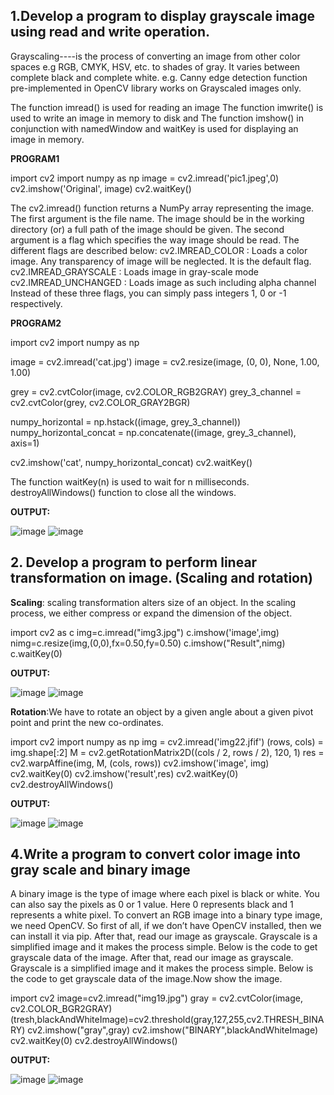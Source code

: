 ## 1.Develop a program to display grayscale image using read and write operation.

Grayscaling----is the process of converting an image from other color spaces e.g RGB, CMYK, HSV, etc. to shades of gray. It varies between complete black and complete white.
e.g. Canny edge detection function pre-implemented in OpenCV library works on Grayscaled images only.

The function imread() is used for reading an image
The function imwrite() is used to write an image in memory to disk and
The function imshow() in conjunction with namedWindow and waitKey is used for displaying an image in memory.

**PROGRAM1**

import cv2
import numpy as np
image = cv2.imread('pic1.jpeg',0) 
cv2.imshow('Original', image) 
cv2.waitKey() 

The cv2.imread() function returns a NumPy array representing the image.
The first argument is the file name. The image should be in the working directory (or) a full path of the image should be given.
The second argument is a flag which specifies the way image should be read. The different flags are described below:
cv2.IMREAD_COLOR : Loads a color image. Any transparency of image will be neglected. It is the default flag.
cv2.IMREAD_GRAYSCALE : Loads image in gray-scale mode
cv2.IMREAD_UNCHANGED : Loads image as such including alpha channel
Instead of these three flags, you can simply pass integers 1, 0 or -1 respectively.

**PROGRAM2**

import cv2
import numpy as np

image = cv2.imread('cat.jpg')
image = cv2.resize(image, (0, 0), None, 1.00, 1.00)

grey = cv2.cvtColor(image, cv2.COLOR_RGB2GRAY)
grey_3_channel = cv2.cvtColor(grey, cv2.COLOR_GRAY2BGR)

numpy_horizontal = np.hstack((image, grey_3_channel))
numpy_horizontal_concat = np.concatenate((image, grey_3_channel), axis=1)

cv2.imshow('cat', numpy_horizontal_concat)
cv2.waitKey()

The function waitKey(n) is used to wait for n milliseconds.
destroyAllWindows() function to close all the windows.

**OUTPUT:**

![image](https://user-images.githubusercontent.com/72543662/104284597-21c73480-5467-11eb-94b0-f86054acd60f.png)
![image](https://user-images.githubusercontent.com/72543662/104284772-6ce14780-5467-11eb-9e95-4ba7a5105a16.png)

## 2. Develop a program to perform linear transformation on image. (Scaling and rotation) 

**Scaling**: scaling transformation alters size of an object. In the scaling process, we either compress or expand the dimension of the object.

import cv2 as c
img=c.imread("img3.jpg")
c.imshow('image',img)
nimg=c.resize(img,(0,0),fx=0.50,fy=0.50)
c.imshow("Result",nimg)
c.waitKey(0)

**OUTPUT:**

![image](https://user-images.githubusercontent.com/72543662/104287045-c008c980-546a-11eb-9aa5-b0de048a3caa.png)
![image](https://user-images.githubusercontent.com/72543662/104287191-f2b2c200-546a-11eb-923b-951a18f3ca6d.png)

**Rotation**:We have to rotate an object by a given angle about a given pivot point and print the new co-ordinates.

import cv2 
import numpy as np 
img = cv2.imread('img22.jfif') 
(rows, cols) = img.shape[:2] 
M = cv2.getRotationMatrix2D((cols / 2, rows / 2), 120, 1) 
res = cv2.warpAffine(img, M, (cols, rows)) 
cv2.imshow('image', img)
cv2.waitKey(0) 
cv2.imshow('result',res) 
cv2.waitKey(0) 
cv2.destroyAllWindows()

**OUTPUT:**

![image](https://user-images.githubusercontent.com/72543662/104289132-9b622100-546d-11eb-8c09-1b7b01ff842e.png)
![image](https://user-images.githubusercontent.com/72543662/104289254-c51b4800-546d-11eb-93c2-e465c9418f9d.png)

## 4.Write a program to convert color image into gray scale and binary image

A binary image is the type of image where each pixel is black or white. You can also say the pixels as 0 or 1 value. Here 0 represents black and 1 represents a white pixel.
To convert an RGB image into a binary type image, we need OpenCV. So first of all, if we don’t have OpenCV installed, then we can install it via pip.
After that, read our image as grayscale. Grayscale is a simplified image and it makes the process simple. Below is the code to get grayscale data of the image.
After that, read our image as grayscale. Grayscale is a simplified image and it makes the process simple. Below is the code to get grayscale data of the image.Now show the image.

import cv2
image=cv2.imread("img19.jpg")
gray = cv2.cvtColor(image, cv2.COLOR_BGR2GRAY)
(tresh,blackAndWhiteImage)=cv2.threshold(gray,127,255,cv2.THRESH_BINARY)
cv2.imshow("gray",gray)
cv2.imshow("BINARY",blackAndWhiteImage)
cv2.waitKey(0)
cv2.destroyAllWindows()

**OUTPUT:**

![image](https://user-images.githubusercontent.com/72543662/104290229-f6e0de80-546e-11eb-9b3e-28e51f98d0bd.png)
![image](https://user-images.githubusercontent.com/72543662/104290360-1bd55180-546f-11eb-80d3-c4a6a31607c1.png)



